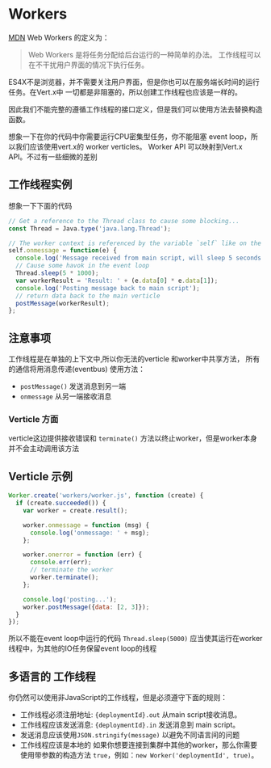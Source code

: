 # Workers

[MDN](https://developer.mozilla.org/en-US/docs/Web/API/Web_Workers_API/Using_web_workers) Web Workers 的定义为：

> Web Workers 是将任务分配给后台运行的一种简单的办法。
> 工作线程可以在不干扰用户界面的情况下执行任务。

ES4X不是浏览器，并不需要关注用户界面，但是你也可以在服务端长时间的运行任务。在Vert.x中 一切都是非阻塞的，所以创建工作线程也应该是一样的。

因此我们不能完整的遵循工作线程的接口定义，但是我们可以使用方法去替换构造函数。

想象一下在你的代码中你需要运行CPU密集型任务，你不能阻塞 event loop，所以我们应该使用vert.x的 worker verticles。
Worker API 可以映射到Vert.x API。不过有一些细微的差别


## 工作线程实例

想象一下下面的代码

```js
// Get a reference to the Thread class to cause some blocking...
const Thread = Java.type('java.lang.Thread');

// The worker context is referenced by the variable `self` like on the MDN docs
self.onmessage = function(e) {
  console.log('Message received from main script, will sleep 5 seconds...');
  // Cause some havok in the event loop
  Thread.sleep(5 * 1000);
  var workerResult = 'Result: ' + (e.data[0] * e.data[1]);
  console.log('Posting message back to main script');
  // return data back to the main verticle
  postMessage(workerResult);
};
```

## 注意事项

工作线程是在单独的上下文中,所以你无法的verticle 和worker中共享方法，
所有的通信将用消息传递(eventbus) 使用方法：

* `postMessage()` 发送消息到另一端
* `onmessage` 从另一端接收消息

### Verticle 方面

verticle这边提供接收错误和 `terminate()` 方法以终止worker，但是worker本身并不会主动调用该方法

## Verticle 示例

```js
Worker.create('workers/worker.js', function (create) {
  if (create.succeeded()) {
    var worker = create.result();

    worker.onmessage = function (msg) {
      console.log('onmessage: ' + msg);
    };

    worker.onerror = function (err) {
      console.err(err);
      // terminate the worker
      worker.terminate();
    };

    console.log('posting...');
    worker.postMessage({data: [2, 3]});
  }
});
```
所以不能在event loop中运行的代码 `Thread.sleep(5000)` 应当使其运行在worker 线程中，为其他的IO任务保留event loop的线程

## 多语言的 工作线程

你仍然可以使用非JavaScript的工作线程，但是必须遵守下面的规则：

* 工作线程必须注册地址: `{deploymentId}.out` 从main script接收消息。
* 工作线程应该发送消息: `{deploymentId}.in` 发送消息到 main script。
* 发送消息应该使用`JSON.stringify(message)` 以避免不同语言间的问题
* 工作线程应该是本地的 如果你想要连接到集群中其他的worker，那么你需要使用带参数的构造方法 `true`，例如：`new Worker('deploymentId', true)`。
